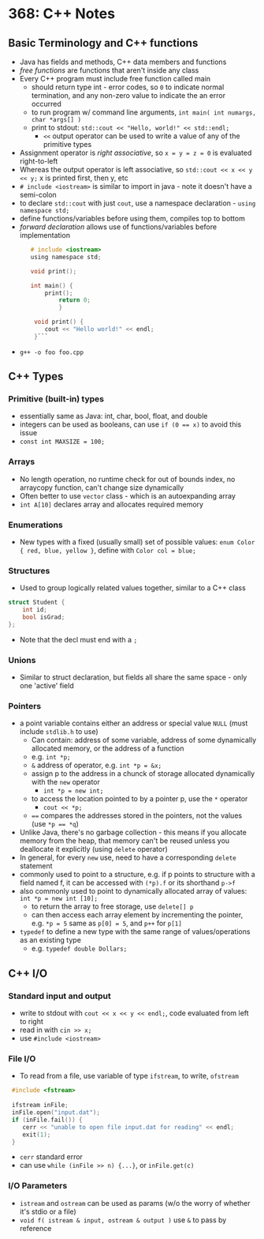 # 368: C++ Notes

## Basic Terminology and C++ functions
* Java has fields and methods, C++ data members and functions
* *free functions* are functions that aren't inside any class
* Every C++ program must include free function called main 
    * should return type int - error codes, so `0` to indicate normal termination, and any non-zero value to indicate the an error occurred
    * to run program w/ command line arguments, `int main( int numargs, char *args[] )`
    * print to stdout: `std::cout << "Hello, world!" << std::endl;`
        * `<<` output operator can be used to write a value of any of the primitive types
* Assignment operator is *right associative*, so `x = y = z = 0` is evaluated right-to-left 
* Whereas the output operator is left associative, so `std::cout << x << y << y;` x is printed first, then y, etc
* `# include <iostream>` is similar to import in java - note it doesn't have a semi-colon
* to declare `std::cout` with just `cout`, use a namespace declaration - `using namespace std;`
* define functions/variables before using them, compiles top to bottom
* *forward declaration* allows use of functions/variables before implementation
     ```c
        # include <iostream>
        using namespace std;

        void print();

        int main() {
            print();
                return 0;
                }

         void print() {
            cout << "Hello world!" << endl;
         }```
* `g++ -o foo foo.cpp`

## C++ Types
### Primitive (built-in) types
* essentially same as Java: int, char, bool, float, and double
* integers can be used as booleans, can use `if (0 == x)` to avoid this issue
* `const int MAXSIZE = 100;`

### Arrays
* No length operation, no runtime check for out of bounds index, no arraycopy function, can't change size dynamically
* Often better to use `vector` class - which is an autoexpanding array
* `int A[10]` declares array and allocates required memory

### Enumerations
* New types with a fixed (usually small) set of possible values: `enum Color { red, blue, yellow }`, define with `Color col = blue;`

### Structures
* Used to group logically related values together, similar to a C++ class
```c
struct Student {
    int id; 
    bool isGrad;
};
```
* Note that the decl must end with a `;`

### Unions
* Similar to struct declaration, but fields all share the same space - only one 'active' field

### Pointers
* a point variable contains either an address or special value `NULL` (must include `stdlib.h` to use)
    * Can contain: address of some variable, address of some dynamically allocated memory, or the address of a function
    * e.g. `int *p;`
    * `&` address of operator, e.g. `int *p = &x;`
    * assign p to the address in a chunck of storage allocated dynamically with the `new` operator
        * `int *p = new int;`
    * to access the location pointed to by a pointer p, use the `*` operator
        * `cout << *p;`
    * `==` compares the addresses stored in the pointers, not the values (use `*p == *q`)
* Unlike Java, there's no garbage collection - this means if you allocate memory from the heap, that memory can't be reused unless you deallocate it explicitly (using `delete` operator)
* In general, for every `new` use, need to have a corresponding `delete` statement
* commonly used to point to a structure, e.g. if p points to structure with a field named f, it can be accessed with `(*p).f` or its shorthand `p->f`
* also commonly used to point to dynamically allocated array of values: `int *p = new int [10];`
    * to return the array to free storage, use `delete[] p`
    * can then access each array element by incrementing the pointer, e.g. `*p = 5` same as `p[0] = 5`, and `p++` for `p[1]`
* `typedef` to define a new type with the same range of values/operations as an existing type
    * e.g. `typedef double Dollars;`

## C++ I/O

### Standard input and output
* write to stdout with `cout << x << y << endl;`, code evaluated from left to right
* read in with `cin >> x;`
* use `#include <iostream>`

### File I/O
* To read from a file, use variable of type `ifstream`, to write, `ofstream`
```c
 #include <fstream>
   
 ifstream inFile;
 inFile.open("input.dat");
 if (inFile.fail()) {
    cerr << "unable to open file input.dat for reading" << endl;
    exit(1);
 }
```
* `cerr` standard error
* can use `while (inFile >> n) {...}`, or `inFile.get(c)`

### I/O Parameters
* `istream` and `ostream` can be used as params (w/o the worry of whether it's stdio or a file)
* `void f( istream & input, ostream & output )` use `&` to pass by reference 

